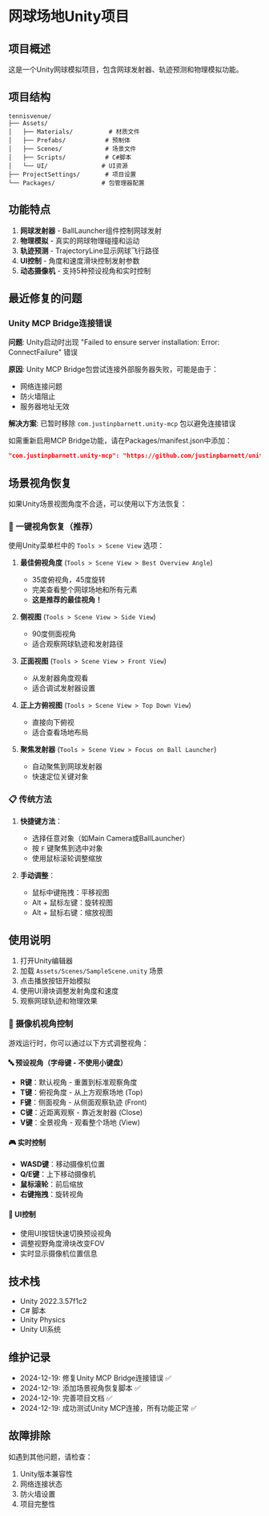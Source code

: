 # 网球场地Unity项目

## 项目概述
这是一个Unity网球模拟项目，包含网球发射器、轨迹预测和物理模拟功能。

## 项目结构
```
tennisvenue/
├── Assets/
│   ├── Materials/          # 材质文件
│   ├── Prefabs/           # 预制体
│   ├── Scenes/            # 场景文件
│   ├── Scripts/           # C#脚本
│   └── UI/               # UI资源
├── ProjectSettings/       # 项目设置
└── Packages/             # 包管理器配置
```

## 功能特点
1. **网球发射器** - BallLauncher组件控制网球发射
2. **物理模拟** - 真实的网球物理碰撞和运动
3. **轨迹预测** - TrajectoryLine显示网球飞行路径
4. **UI控制** - 角度和速度滑块控制发射参数
5. **动态摄像机** - 支持5种预设视角和实时控制

## 最近修复的问题

### Unity MCP Bridge连接错误
**问题**: Unity启动时出现 "Failed to ensure server installation: Error: ConnectFailure" 错误

**原因**: Unity MCP Bridge包尝试连接外部服务器失败，可能是由于：
- 网络连接问题
- 防火墙阻止
- 服务器地址无效

**解决方案**: 已暂时移除 `com.justinpbarnett.unity-mcp` 包以避免连接错误

如需重新启用MCP Bridge功能，请在Packages/manifest.json中添加：
```json
"com.justinpbarnett.unity-mcp": "https://github.com/justinpbarnett/unity-mcp.git?path=/UnityMcpBridge"
```

## 场景视角恢复
如果Unity场景视图角度不合适，可以使用以下方法恢复：

### 🚀 一键视角恢复（推荐）
使用Unity菜单栏中的 `Tools > Scene View` 选项：

1. **最佳俯视角度** (`Tools > Scene View > Best Overview Angle`)
   - 35度俯视角，45度旋转
   - 完美查看整个网球场地和所有元素
   - **这是推荐的最佳视角！**

2. **侧视图** (`Tools > Scene View > Side View`)
   - 90度侧面视角
   - 适合观察网球轨迹和发射路径

3. **正面视图** (`Tools > Scene View > Front View`)
   - 从发射器角度观看
   - 适合调试发射器设置

4. **正上方俯视图** (`Tools > Scene View > Top Down View`)
   - 直接向下俯视
   - 适合查看场地布局

5. **聚焦发射器** (`Tools > Scene View > Focus on Ball Launcher`)
   - 自动聚焦到网球发射器
   - 快速定位关键对象

### 📋 传统方法
1. **快捷键方法**：
   - 选择任意对象（如Main Camera或BallLauncher）
   - 按 `F` 键聚焦到选中对象
   - 使用鼠标滚轮调整缩放

2. **手动调整**：
   - 鼠标中键拖拽：平移视图
   - Alt + 鼠标左键：旋转视图
   - Alt + 鼠标右键：缩放视图

## 使用说明
1. 打开Unity编辑器
2. 加载 `Assets/Scenes/SampleScene.unity` 场景
3. 点击播放按钮开始模拟
4. 使用UI滑块调整发射角度和速度
5. 观察网球轨迹和物理效果

### 🎥 摄像机视角控制
游戏运行时，你可以通过以下方式调整视角：

#### 🔤 预设视角（字母键 - 不使用小键盘）
- **R键**：默认视角 - 重置到标准观察角度
- **T键**：俯视角度 - 从上方观察场地 (Top)
- **F键**：侧面视角 - 从侧面观察轨迹 (Front)
- **C键**：近距离观察 - 靠近发射器 (Close)
- **V键**：全景视角 - 观看整个场地 (View)

#### 🎮 实时控制
- **WASD键**：移动摄像机位置
- **Q/E键**：上下移动摄像机
- **鼠标滚轮**：前后缩放
- **右键拖拽**：旋转视角

#### 📱 UI控制
- 使用UI按钮快速切换预设视角
- 调整视野角度滑块改变FOV
- 实时显示摄像机位置信息

## 技术栈
- Unity 2022.3.57f1c2
- C# 脚本
- Unity Physics
- Unity UI系统

## 维护记录
- 2024-12-19: 修复Unity MCP Bridge连接错误 ✅
- 2024-12-19: 添加场景视角恢复脚本 ✅
- 2024-12-19: 完善项目文档 ✅
- 2024-12-19: 成功测试Unity MCP连接，所有功能正常 ✅

## 故障排除
如遇到其他问题，请检查：
1. Unity版本兼容性
2. 网络连接状态
3. 防火墙设置
4. 项目完整性